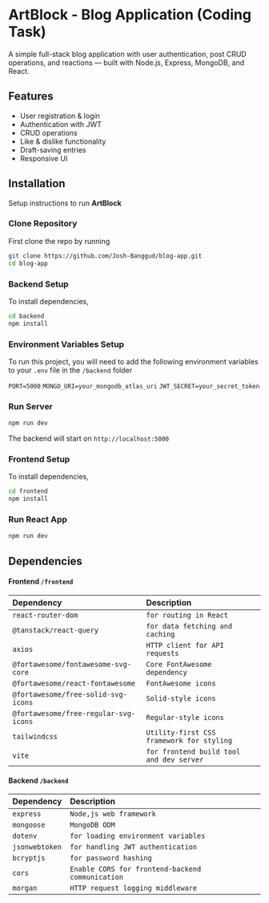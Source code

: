 
# ArtBlock - Blog Application (Coding Task)

A simple full-stack blog application with user authentication, post CRUD operations, and reactions — built with Node.js, Express, MongoDB, and React.

## Features

- User registration & login
- Authentication with JWT
- CRUD operations
- Like & dislike functionality
- Draft-saving entries
- Responsive UI

## Installation

Setup instructions to run **ArtBlock**

### Clone Repository
First clone the repo by running
```bash
git clone https://github.com/Josh-Banggud/blog-app.git
cd blog-app
```

### Backend Setup
To install dependencies, 
```bash
cd backend
npm install
```

### Environment Variables Setup
To run this project, you will need to add the following environment variables to your `.env` file in the
`/backend` folder

`PORT=5000`
`MONGO_URI=your_mongodb_atlas_uri`
`JWT_SECRET=your_secret_token`

### Run Server
```bash
npm run dev
```
The backend will start on `http://localhost:5000`

### Frontend Setup
To install dependencies,
```bash
cd frontend
npm install
```
### Run React App
```bash
npm run dev
```

## Dependencies

#### Frontend `/frontend`

| Dependency         | Description                |
| :------------------| :------------------------- |
| `react-router-dom` | `for routing in React`     |
| `@tanstack/react-query` | `for data fetching and caching`     |
| `axios` | `HTTP client for API requests`     |
| `@fortawesome/fontawesome-svg-core` | `Core FontAwesome dependency`     |
| `@fortawesome/react-fontawesome` | `FontAwesome icons`     |
| `@fortawesome/free-solid-svg-icons` | `Solid-style icons`     |
| `@fortawesome/free-regular-svg-icons` | `Regular-style icons`     |
| `tailwindcss` | `Utility-first CSS framework for styling`     |
| `vite` | `for frontend build tool and dev server`     |

#### Backend `/backend`

| Dependency         | Description                |
| :------------------| :------------------------- |
| `express` | `Node,js web framework`     |
| `mongoose` | `MongoDB ODM`     |
| `dotenv` | `for loading environment variables`     |
| `jsonwebtoken` | `for handling JWT authentication`     |
| `bcryptjs` | `for password hashing`     |
| `cors` | `Enable CORS for frontend-backend communication`     |
| `morgan` | `HTTP request logging middleware`     |
